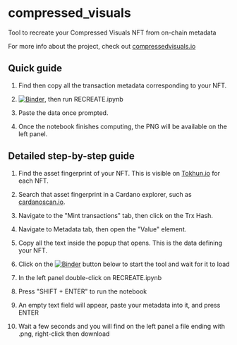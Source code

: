 # compressed_visuals

Tool to recreate your Compressed Visuals NFT from on-chain metadata

For more info about the project, check out [compressedvisuals.io](https://compressedvisuals.io)


## Quick guide

1. Find then copy all the transaction metadata corresponding to your NFT.

2. [![Binder](https://mybinder.org/badge_logo.svg)](https://mybinder.org/v2/gh/pictureknight/compressed_visuals/main), then run RECREATE.ipynb

3. Paste the data once prompted.

4. Once the notebook finishes computing, the PNG will be available on the left panel. 


## Detailed step-by-step guide

1. Find the asset fingerprint of your NFT. This is visible on [Tokhun.io](https://tokhun.io) for each NFT.

2. Search that asset fingerprint in a Cardano explorer, such as [cardanoscan.io](https://cardanoscan.io).

3. Navigate to the "Mint transactions" tab, then click on the Trx Hash.

4. Navigate to Metadata tab, then open the "Value" element.

5. Copy all the text inside the popup that opens. This is the data defining your NFT.

6. Click on the [![Binder](https://mybinder.org/badge_logo.svg)](https://mybinder.org/v2/gh/pictureknight/compressed_visuals/main) button below to start the tool and wait for it to load

7. In the left panel double-click on RECREATE.ipynb

8. Press "SHIFT + ENTER" to run the notebook

9. An empty text field will appear, paste your metadata into it, and press ENTER

10. Wait a few seconds and you will find on the left panel a file ending with .png, right-click then download
